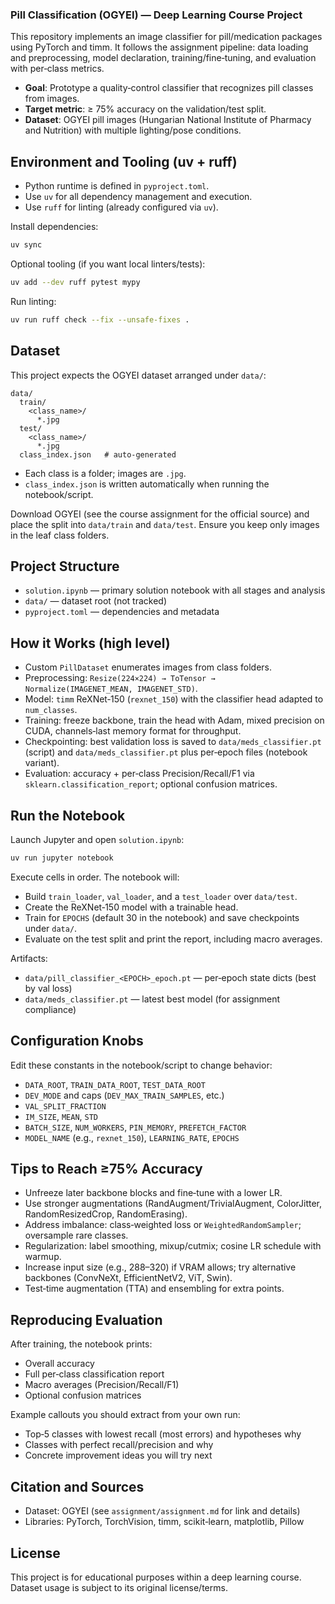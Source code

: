 ### Pill Classification (OGYEI) — Deep Learning Course Project

This repository implements an image classifier for pill/medication packages using PyTorch and timm. It follows the assignment pipeline: data loading and preprocessing, model declaration, training/fine‑tuning, and evaluation with per‑class metrics.

- **Goal**: Prototype a quality‑control classifier that recognizes pill classes from images.
- **Target metric**: ≥ 75% accuracy on the validation/test split.
- **Dataset**: OGYEI pill images (Hungarian National Institute of Pharmacy and Nutrition) with multiple lighting/pose conditions.


## Environment and Tooling (uv + ruff)

- Python runtime is defined in `pyproject.toml`.
- Use `uv` for all dependency management and execution.
- Use `ruff` for linting (already configured via `uv`).

Install dependencies:

```bash
uv sync
```

Optional tooling (if you want local linters/tests):

```bash
uv add --dev ruff pytest mypy
```

Run linting:

```bash
uv run ruff check --fix --unsafe-fixes .
```


## Dataset

This project expects the OGYEI dataset arranged under `data/`:

```
data/
  train/
    <class_name>/
      *.jpg
  test/
    <class_name>/
      *.jpg
  class_index.json   # auto-generated
```

- Each class is a folder; images are `.jpg`.
- `class_index.json` is written automatically when running the notebook/script.

Download OGYEI (see the course assignment for the official source) and place the split into `data/train` and `data/test`. Ensure you keep only images in the leaf class folders.


## Project Structure

- `solution.ipynb` — primary solution notebook with all stages and analysis
- `data/` — dataset root (not tracked)
- `pyproject.toml` — dependencies and metadata


## How it Works (high level)

- Custom `PillDataset` enumerates images from class folders.
- Preprocessing: `Resize(224×224) → ToTensor → Normalize(IMAGENET_MEAN, IMAGENET_STD)`.
- Model: `timm` ReXNet‑150 (`rexnet_150`) with the classifier head adapted to `num_classes`.
- Training: freeze backbone, train the head with Adam, mixed precision on CUDA, channels‑last memory format for throughput.
- Checkpointing: best validation loss is saved to `data/meds_classifier.pt` (script) and `data/meds_classifier.pt` plus per‑epoch files (notebook variant).
- Evaluation: accuracy + per‑class Precision/Recall/F1 via `sklearn.classification_report`; optional confusion matrices.


## Run the Notebook

Launch Jupyter and open `solution.ipynb`:

```bash
uv run jupyter notebook
```

Execute cells in order. The notebook will:
- Build `train_loader`, `val_loader`, and a `test_loader` over `data/test`.
- Create the ReXNet‑150 model with a trainable head.
- Train for `EPOCHS` (default 30 in the notebook) and save checkpoints under `data/`.
- Evaluate on the test split and print the report, including macro averages.

Artifacts:
- `data/pill_classifier_<EPOCH>_epoch.pt` — per‑epoch state dicts (best by val loss)
- `data/meds_classifier.pt` — latest best model (for assignment compliance)


## Configuration Knobs

Edit these constants in the notebook/script to change behavior:

- `DATA_ROOT`, `TRAIN_DATA_ROOT`, `TEST_DATA_ROOT`
- `DEV_MODE` and caps (`DEV_MAX_TRAIN_SAMPLES`, etc.)
- `VAL_SPLIT_FRACTION`
- `IM_SIZE`, `MEAN`, `STD`
- `BATCH_SIZE`, `NUM_WORKERS`, `PIN_MEMORY`, `PREFETCH_FACTOR`
- `MODEL_NAME` (e.g., `rexnet_150`), `LEARNING_RATE`, `EPOCHS`


## Tips to Reach ≥75% Accuracy

- Unfreeze later backbone blocks and fine‑tune with a lower LR.
- Use stronger augmentations (RandAugment/TrivialAugment, ColorJitter, RandomResizedCrop, RandomErasing).
- Address imbalance: class‑weighted loss or `WeightedRandomSampler`; oversample rare classes.
- Regularization: label smoothing, mixup/cutmix; cosine LR schedule with warmup.
- Increase input size (e.g., 288–320) if VRAM allows; try alternative backbones (ConvNeXt, EfficientNetV2, ViT, Swin).
- Test‑time augmentation (TTA) and ensembling for extra points.


## Reproducing Evaluation

After training, the notebook prints:
- Overall accuracy
- Full per‑class classification report
- Macro averages (Precision/Recall/F1)
- Optional confusion matrices

Example callouts you should extract from your own run:
- Top‑5 classes with lowest recall (most errors) and hypotheses why
- Classes with perfect recall/precision and why
- Concrete improvement ideas you will try next


## Citation and Sources

- Dataset: OGYEI (see `assignment/assignment.md` for link and details)
- Libraries: PyTorch, TorchVision, timm, scikit‑learn, matplotlib, Pillow


## License

This project is for educational purposes within a deep learning course. Dataset usage is subject to its original license/terms.
